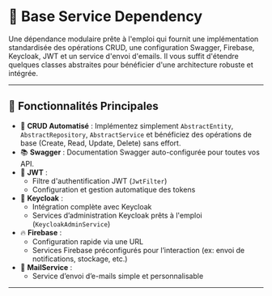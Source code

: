 # 🔧 Base Service Dependency

Une dépendance modulaire prête à l'emploi qui fournit une implémentation standardisée des opérations CRUD, une configuration Swagger, Firebase, Keycloak, JWT et un service d'envoi d'emails. Il vous suffit d'étendre quelques classes abstraites pour bénéficier d'une architecture robuste et intégrée.

---

## 🚀 Fonctionnalités Principales

- 🔄 **CRUD Automatisé** : Implémentez simplement `AbstractEntity`, `AbstractRepository`, `AbstractService` et bénéficiez des opérations de base (Create, Read, Update, Delete) sans effort.
- 📚 **Swagger** : Documentation Swagger auto-configurée pour toutes vos API.
- 🔐 **JWT** :
  - Filtre d'authentification JWT (`JwtFilter`)
  - Configuration et gestion automatique des tokens
- 👑 **Keycloak** :
  - Intégration complète avec Keycloak
  - Services d’administration Keycloak prêts à l'emploi (`KeycloakAdminService`)
- 🔥 **Firebase** :
  - Configuration rapide via une URL
  - Services Firebase préconfigurés pour l’interaction (ex: envoi de notifications, stockage, etc.)
- 📧 **MailService** :
  - Service d’envoi d’e-mails simple et personnalisable

---
